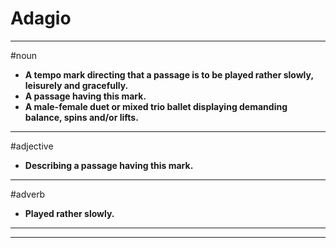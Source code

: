# Adagio
---
#noun
- **A tempo mark directing that a passage is to be played rather slowly, leisurely and gracefully.**
- **A passage having this mark.**
- **A male-female duet or mixed trio ballet displaying demanding balance, spins and/or lifts.**
---
#adjective
- **Describing a passage having this mark.**
---
#adverb
- **Played rather slowly.**
---
---
